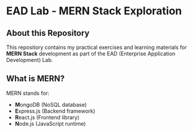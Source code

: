# EAD Lab - MERN Stack Exploration

## About this Repository
This repository contains my practical exercises and learning materials for **MERN Stack** development as part of the EAD (Enterprise Application Development) Lab. 

## What is MERN?
MERN stands for:
- **M**ongoDB (NoSQL database)
- **E**xpress.js (Backend framework)
- **R**eact.js (Frontend library)
- **N**ode.js (JavaScript runtime)
